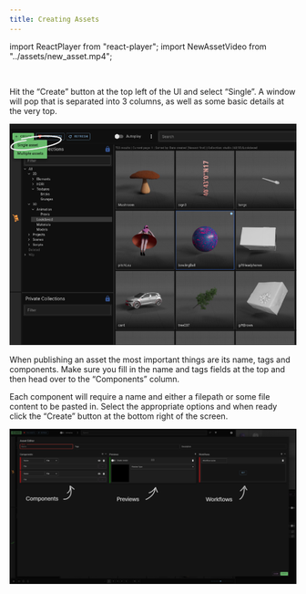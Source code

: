 ```yaml
---
title: Creating Assets
---
```

import ReactPlayer from "react-player";
import NewAssetVideo from "../assets/new_asset.mp4";

<ReactPlayer playing loop controls width="100%" height="auto" url={NewAssetVideo} /><br/>

Hit the “Create” button at the top left of the UI and select “Single”. A window will pop that is separated into 3 columns, as well as some basic details at the very top.

![Create single asset](../assets/single_asset_create.png)

When publishing an asset the most important things are its name, tags and components. Make sure you fill in the name and tags fields at the top and then head over to the “Components” column.

Each component will require a name and either a filepath or some file content to be pasted in. Select the appropriate options and when ready click the “Create” button at the bottom right of the screen.

![Editor sections](../assets/editor_sections.png)
